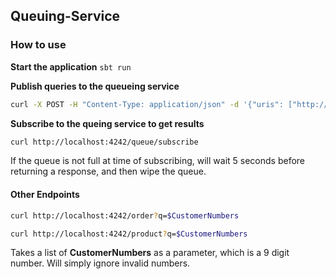 ## Queuing-Service

### How to use
**Start the application** ```sbt run```

**Publish queries to the queueing service**
```sh
curl -X POST -H "Content-Type: application/json" -d '{"uris": ["http://localhost:4242/order?q=123456789,987654321,123456783", "http://localhost:4242/order?q=44444444", "http://localhost:4242/product?q=123456789,987654321,123456783", "http://localhost:4242/product?q=44444444"]}' http://localhost:4242/queue/publish
```

**Subscribe to the queing service to get results**
```sh
curl http://localhost:4242/queue/subscribe
```
If the queue is not full at time of subscribing, will wait 5 seconds before returning a response, and then wipe the queue.

#### Other Endpoints
```sh
curl http://localhost:4242/order?q=$CustomerNumbers
```
```sh
curl http://localhost:4242/product?q=$CustomerNumbers
```
Takes a list of **CustomerNumbers** as a parameter, which is a 9 digit number. Will simply ignore invalid numbers.
